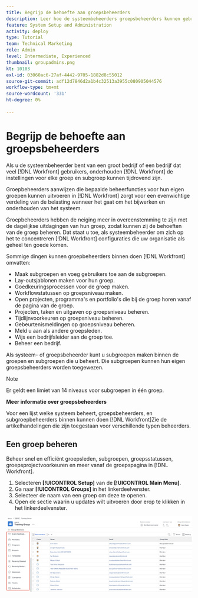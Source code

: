 ```yaml
---
title: Begrijp de behoefte aan groepsbeheerders
description: Leer hoe de systeembeheerders groepsbeheerders kunnen gebruiken helpen handhaven [!DNL Workfront] instellingen en groepen meer controle over hun werk geven.
feature: System Setup and Administration
activity: deploy
type: Tutorial
team: Technical Marketing
role: Admin
level: Intermediate, Experienced
thumbnail: groupadmins.png
kt: 10103
exl-id: 03060ac6-27af-4442-9705-1882d8c55012
source-git-commit: adf12d7846d2a1b4c32513a3955c080905044576
workflow-type: tm+mt
source-wordcount: '331'
ht-degree: 0%

---
```


# Begrijp de behoefte aan groepsbeheerders

<!---
21.4 updates have been made
--->

Als u de systeembeheerder bent van een groot bedrijf of een bedrijf dat veel [!DNL Workfront] gebruikers, onderhouden [!DNL Workfront] de instellingen voor elke groep en subgroep kunnen tijdrovend zijn.

Groepbeheerders aanwijzen die bepaalde beheerfuncties voor hun eigen groepen kunnen uitvoeren in [!DNL Workfront] zorgt voor een evenwichtige verdeling van de belasting wanneer het gaat om het bijwerken en onderhouden van het systeem.

Groepbeheerders hebben de neiging meer in overeenstemming te zijn met de dagelijkse uitdagingen van hun groep, zodat kunnen zij de behoeften van de groep beheren. Dat staat u toe, als systeembeheerder om zich op het te concentreren [!DNL Workfront] configuraties die uw organisatie als geheel ten goede komen.

Sommige dingen kunnen groepbeheerders binnen doen [!DNL Workfront] omvatten:

* Maak subgroepen en voeg gebruikers toe aan de subgroepen.
* Lay-outsjablonen maken voor hun groep.
* Goedkeuringsprocessen voor de groep maken.
* Workflowstatussen op groepsniveau maken.
* Open projecten, programma&#39;s en portfolio&#39;s die bij de groep horen vanaf de pagina van de groep.
* Projecten, taken en uitgaven op groepsniveau beheren.
* Tijdlijnvoorkeuren op groepsniveau beheren.
* Gebeurtenismeldingen op groepsniveau beheren.
* Meld u aan als andere groepsleden.
* Wijs een bedrijfsleider aan de groep toe.
* Beheer een bedrijf.

Als systeem- of groepsbeheerder kunt u subgroepen maken binnen de groepen en subgroepen die u beheert. Die subgroepen kunnen hun eigen groepsbeheerders worden toegewezen.

>[!NOTE]
>
>Er geldt een limiet van 14 niveaus voor subgroepen in één groep.

**Meer informatie over groepsbeheerders**

<!---
bullet points below need hyperlinks
--->

Voor een lijst welke systeem beheert, groepsbeheerders, en subgroepbeheerders binnen kunnen doen [!DNL Workfront]Zie de artikelhandelingen die zijn toegestaan voor verschillende typen beheerders.

## Een groep beheren

Beheer snel en efficiënt groepsleden, subgroepen, groepsstatussen, groepsprojectvoorkeuren en meer vanaf de groepspagina in [!DNL Workfront].

1. Selecteren **[!UICONTROL Setup]** van de **[!UICONTROL Main Menu]**.
1. Ga naar **[!UICONTROL Groups]** in het linkerdeelvenster.
1. Selecteer de naam van een groep om deze te openen.
1. Open de sectie waarin u updates wilt uitvoeren door erop te klikken in het linkerdeelvenster.

![Groepspagina](assets/admin-fund-manage-a-group.png)

<!---
learn more URLs
Create and manage groups 
Create and manage subgroups 
Business leader overview 
--->
